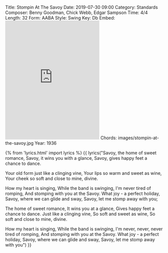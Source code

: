Title: Stompin At The Savoy
Date: 2019-07-30 09:00
Category: Standards
Composer: Benny Goodman, Chick Webb, Edgar Sampson
Time: 4/4
Length: 32
Form: AABA
Style: Swing
Key: Db
Embed: <iframe src="https://open.spotify.com/embed/playlist/49lkhXxmpdtCCIx1CLLdD2" width="300" height="380" frameborder="0" allowtransparency="true" allow="encrypted-media"></iframe>
Chords: images/stompin-at-the-savoy.jpg
Year: 1936

{% from 'lyrics.html' import lyrics %}
{{ lyrics("Savoy, the home of sweet romance,
Savoy, it wins you with a glance,
Savoy, gives happy feet a chance to dance.

Your old form just like a clinging vine,
Your lips so warm and sweet as wine,
Your cheek so soft and close to mine, divine.

How my heart is singing,
While the band is swinging,
I'm never tired of romping,
And stomping with you at the Savoy.
What joy - a perfect holiday,
Savoy, where we can glide and sway,
Savoy, let me stomp away with you;

The home of sweet romance,
It wins you at a glance,
Gives happy feet a chance to dance.
Just like a clinging vine,
So soft and sweet as wine,
So soft and close to mine, divine.

How my heart is singing,
While the band is swinging,
I'm never, never, never tired of romping,
And stomping with you at the Savoy.
What joy - a perfect holiday,
Savoy, where we can glide and sway,
Savoy, let me stomp away with you") }}
